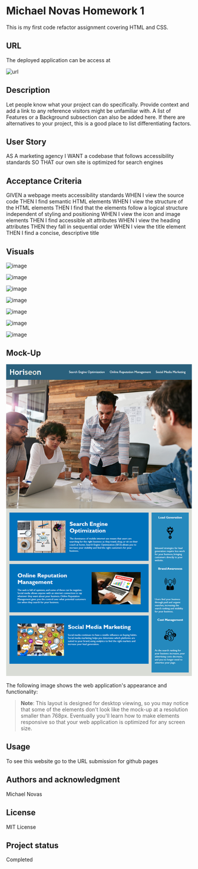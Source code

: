 # Michael Novas Homework 1

This is my first code refactor assignment covering HTML and CSS.

## URL

The deployed application can be access at

![url](https://michael55github.github.io/UCLAchallenge1/)
## Description
Let people know what your project can do specifically. Provide context and add a link to any reference visitors might be unfamiliar with. A list of Features or a Background subsection can also be added here. If there are alternatives to your project, this is a good place to list differentiating factors.

## User Story

AS A marketing agency
I WANT a codebase that follows accessibility standards
SO THAT our own site is optimized for search engines


## Acceptance Criteria

GIVEN a webpage meets accessibility standards
WHEN I view the source code
THEN I find semantic HTML elements
WHEN I view the structure of the HTML elements
THEN I find that the elements follow a logical structure independent of styling and positioning
WHEN I view the icon and image elements
THEN I find accessible alt attributes
WHEN I view the heading attributes
THEN they fall in sequential order
WHEN I view the title element
THEN I find a concise, descriptive title

## Visuals

![image](assets\css\images\brand-awareness.png)

![image](assets\css\images\cost-management.png)

![image](assets\css\images\digital-marketing-meeting.jpg)

![image](assets\css\images\lead-generation.png)

![image](assets\css\images\online-reputation-management.jpg)

![image](assets\css\images\search-engine-optimization.jpg)

![image](assets\css\images\social-media-marketing.jpg)

## Mock-Up

![image](MockUp90%Goal\01-html-css-git-homework-demo.png)

The following image shows the web application's appearance and functionality:



> **Note**: This layout is designed for desktop viewing, so you may notice that some of the elements don't look like the mock-up at a resolution smaller than 768px. Eventually you'll learn how to make elements responsive so that your web application is optimized for any screen size.


## Usage
To see this website go to the URL submission for github pages

## Authors and acknowledgment
Michael Novas

## License
MIT License

## Project status
Completed

